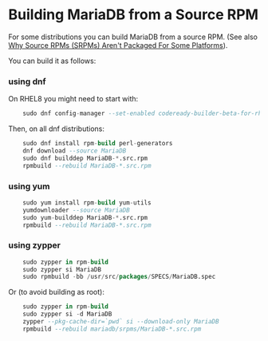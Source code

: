 # Building MariaDB from a Source RPM

For some distributions you can build MariaDB from a source RPM. (See also [Why Source RPMs (SRPMs) Aren't Packaged For Some Platforms](/mariadb-administration/getting-installing-and-upgrading-mariadb/binary-packages/rpm/why-source-rpms-srpms-arent-packaged-for-some-platforms/)).

You can build it as follows:

### using dnf

On RHEL8 you might need to start with:

```sql
    sudo dnf config-manager --set-enabled codeready-builder-beta-for-rhel-8-x86_64-rpms
```

Then, on all dnf distributions:

```sql
    sudo dnf install rpm-build perl-generators
    dnf download --source MariaDB
    sudo dnf builddep MariaDB-*.src.rpm
    rpmbuild --rebuild MariaDB-*.src.rpm
```

### using yum

```sql
    sudo yum install rpm-build yum-utils
    yumdownloader --source MariaDB
    sudo yum-builddep MariaDB-*.src.rpm
    rpmbuild --rebuild MariaDB-*.src.rpm
```

### using zypper

```sql
    sudo zypper in rpm-build
    sudo zypper si MariaDB
    sudo rpmbuild -bb /usr/src/packages/SPECS/MariaDB.spec
```

Or (to avoid building as root):

```sql
    sudo zypper in rpm-build
    sudo zypper si -d MariaDB
    zypper --pkg-cache-dir=`pwd` si --download-only MariaDB
    rpmbuild --rebuild mariadb/srpms/MariaDB-*.src.rpm
```